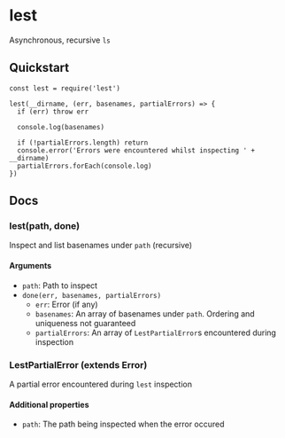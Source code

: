 # lest

Asynchronous, recursive `ls`

## Quickstart

    const lest = require('lest')

    lest(__dirname, (err, basenames, partialErrors) => {
      if (err) throw err

      console.log(basenames)

      if (!partialErrors.length) return
      console.error('Errors were encountered whilst inspecting ' + __dirname)
      partialErrors.forEach(console.log)
    })

## Docs

### lest(path, done)

Inspect and list basenames under `path` (recursive)

#### Arguments

- `path`: Path to inspect
- `done(err, basenames, partialErrors)`
  - `err`: Error (if any)
  - `basenames`: An array of basenames under `path`. Ordering and uniqueness not guaranteed
  - `partialErrors`: An array of `LestPartialError`s encountered during inspection

### LestPartialError (extends Error)

A partial error encountered during `lest` inspection

#### Additional properties

- `path`: The path being inspected when the error occured
